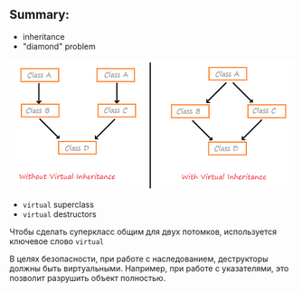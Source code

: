 ## Summary: ##

- inheritance
- "diamond" problem

![diamond](img/diamond.png)

- `virtual` superclass
- `virtual` destructors

Чтобы сделать суперкласс общим для двух потомков, используется ключевое слово `virtual`

В целях безопасности, при работе с наследованием, деструкторы должны быть виртуальными. Например, при работе с указателями, это позволит разрушить объект полностью.
